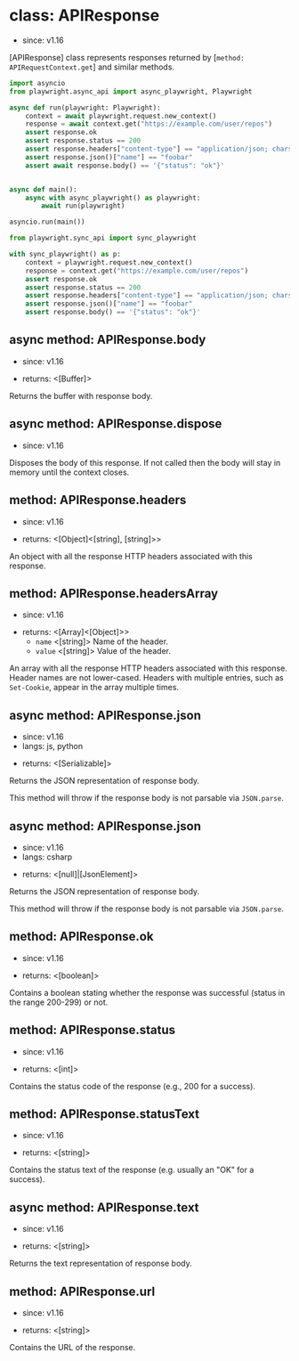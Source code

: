 # class: APIResponse
* since: v1.16

[APIResponse] class represents responses returned by [`method: APIRequestContext.get`] and similar methods.

```python async
import asyncio
from playwright.async_api import async_playwright, Playwright

async def run(playwright: Playwright):
    context = await playwright.request.new_context()
    response = await context.get("https://example.com/user/repos")
    assert response.ok
    assert response.status == 200
    assert response.headers["content-type"] == "application/json; charset=utf-8"
    assert response.json()["name"] == "foobar"
    assert await response.body() == '{"status": "ok"}'


async def main():
    async with async_playwright() as playwright:
        await run(playwright)

asyncio.run(main())
```

```python sync
from playwright.sync_api import sync_playwright

with sync_playwright() as p:
    context = playwright.request.new_context()
    response = context.get("https://example.com/user/repos")
    assert response.ok
    assert response.status == 200
    assert response.headers["content-type"] == "application/json; charset=utf-8"
    assert response.json()["name"] == "foobar"
    assert response.body() == '{"status": "ok"}'
```

## async method: APIResponse.body
* since: v1.16
- returns: <[Buffer]>

Returns the buffer with response body.

## async method: APIResponse.dispose
* since: v1.16

Disposes the body of this response. If not called then the body will stay in memory until the context closes.

## method: APIResponse.headers
* since: v1.16
- returns: <[Object]<[string], [string]>>

An object with all the response HTTP headers associated with this response.

## method: APIResponse.headersArray
* since: v1.16
- returns: <[Array]<[Object]>>
  - `name` <[string]> Name of the header.
  - `value` <[string]> Value of the header.

An array with all the response HTTP headers associated with this response. Header names are not lower-cased.
Headers with multiple entries, such as `Set-Cookie`, appear in the array multiple times.

## async method: APIResponse.json
* since: v1.16
* langs: js, python
- returns: <[Serializable]>

Returns the JSON representation of response body.

This method will throw if the response body is not parsable via `JSON.parse`.

## async method: APIResponse.json
* since: v1.16
* langs: csharp
- returns: <[null]|[JsonElement]>

Returns the JSON representation of response body.

This method will throw if the response body is not parsable via `JSON.parse`.

## method: APIResponse.ok
* since: v1.16
- returns: <[boolean]>

Contains a boolean stating whether the response was successful (status in the range 200-299) or not.

## method: APIResponse.status
* since: v1.16
- returns: <[int]>

Contains the status code of the response (e.g., 200 for a success).

## method: APIResponse.statusText
* since: v1.16
- returns: <[string]>

Contains the status text of the response (e.g. usually an "OK" for a success).

## async method: APIResponse.text
* since: v1.16
- returns: <[string]>

Returns the text representation of response body.

## method: APIResponse.url
* since: v1.16
- returns: <[string]>

Contains the URL of the response.
